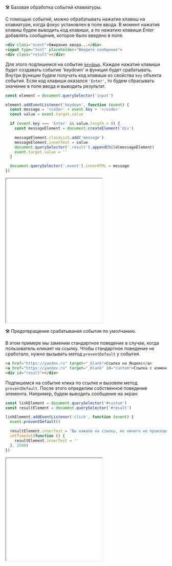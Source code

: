 🛠 Базовая обработка событий клавиатуры.

С помощью событий, можно обрабатывать нажатие клавиш на клавиатуре, когда фокус установлен в поле ввода.
В момент нажатия клавиш будем выводить код клавиши, а по нажатию клавиши _Enter_ добавлять сообщение, которое было введено в поле.

```html
<div class="event">Ожидание ввода...</div>
<input type="text" placeholder="Введите сообщение">
<div class="result"></div>
```

Для этого подпишемся на событие [`keydown`](/js/element-keydown-keyup). Каждое нажатие клавиши будет создавать событие 'keydown' и функция будет срабатывать. Внутри функции будем получать код клавиши из свойства `key` объекта события. Если код клавиши оказался `'Enter'`, то будем сбрасывать значение в поле ввода и выводить результат.

```js
const element = document.querySelector('input')

element.addEventListener('keydown', function (event) {
  const message = '<code>' + event.key + '</code>'
  const value = event.target.value

  if (event.key === 'Enter' && value.length > 0) {
    const messageElement = document.createElement('div')

    messageElement.classList.add('message')
    messageElement.innerText = value
    document.querySelector('.result').appendChild(messageElement)
    event.target.value = ''
  }

  document.querySelector('.event').innerHTML = message
})
```

<iframe title="Обработка событий клавиатуры — Element.addEventListener() — Дока" src="../demos/keyboard-events/" height="450"></iframe>

🛠 Предотвращение срабатывания события по умолчанию.

В этом примере мы заменим стандартное поведение в случае, когда пользователь кликает на ссылку. Чтобы стандартное поведение не сработало, нужно вызывать метод `preventDefault` у события.

```html
<a href="https://yandex.ru" target="_blank">Ссылка на Яндекс</a>
<a href="https://yandex.ru" target="_blank" id="custom">Ссылка с измененным поведением</a>
<div id="result"></div>
```

Подпишемся на событие клика по ссылке и вызовем метод `preventDefault`. После этого определим собственное поведение элемента. Например, будем выводить сообщение на экран:

```js
const linkElement = document.querySelector('#custom')
const resultElement = document.querySelector('#result')

linkElement.addEventListener('click', function (event) {
  event.preventDefault()

  resultElement.innerText = 'Вы нажали на ссылку, но ничего не произошло!'
  setTimeout(function () {
    resultElement.innerText = ''
  }, 2500)
})
```

<iframe title="Обработка событий мыши — Element.addEventListener() — Дока" src="../demos/mouse-events/" height="320"></iframe>

